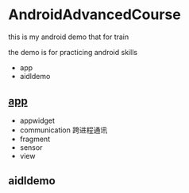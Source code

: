 # AndroidAdvancedCourse
this is my android demo that for train

the demo is for  practicing android skills
* app
* aidldemo
## [app](https://github.com/xiaoxiaochu/AndroidAdvancedCourse/tree/master/app)
 * appwidget
 * communication 跨进程通讯
 * fragment
 * sensor
 * view
## aidldemo
